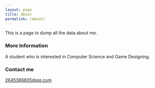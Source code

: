 ```yaml
---
layout: page
title: About
permalink: /about/
---
```


This is a page to dump all the data about me.

### More Information

A student who is interested in Computer Science and Game Designing.

### Contact me

[2645366605@qq.com](mailto:2645366605@qq.com)
